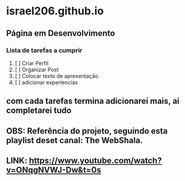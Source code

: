 # israel206.github.io
## Página em Desenvolvimento
### Lista de tarefas a cumprir
1. [ ] Criar Perfil
2. [ ] Organizar Post
3. [ ] Colocar texto de apresentação
4. [ ] adicionar experiencias
## com cada tarefas termina adicionarei mais, ai completarei tudo


## OBS: Referência do projeto, seguindo esta playlist deset canal: The WebShala.
## LINK: https://www.youtube.com/watch?v=ONqgNVWJ-Dw&t=0s
